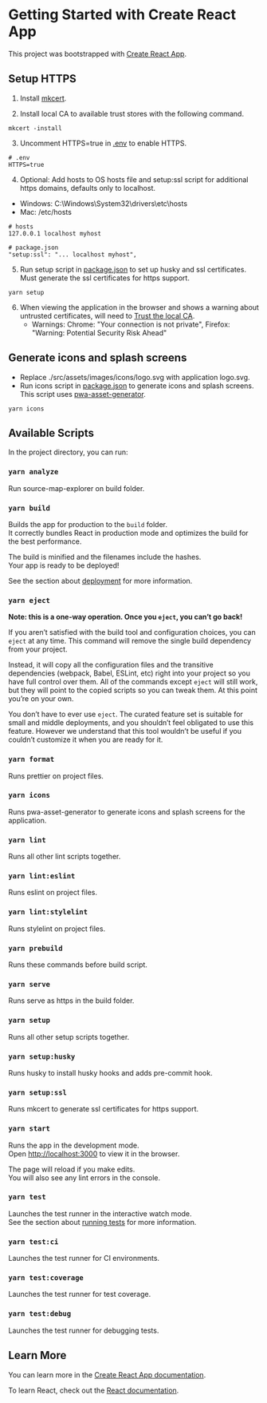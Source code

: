 # Getting Started with Create React App

This project was bootstrapped with [Create React App](https://github.com/facebook/create-react-app).

## Setup HTTPS

1. Install [mkcert](https://github.com/FiloSottile/mkcert#installation).

2. Install local CA to available trust stores with the following command.

```shell script
mkcert -install
```

3. Uncomment HTTPS=true in [.env](.env) to enable HTTPS.

```shell script
# .env
HTTPS=true
```

4.  Optional: Add hosts to OS hosts file and setup:ssl script for additional https domains, defaults only to localhost.

- Windows: C:\Windows\System32\drivers\etc\hosts
- Mac: /etc/hosts

```shell script
# hosts
127.0.0.1 localhost myhost

# package.json
"setup:ssl": "... localhost myhost",
```

5. Run setup script in [package.json](package.json) to set up husky and ssl certificates. Must generate the ssl certificates for https support.

```shell script
yarn setup
```

6. When viewing the application in the browser and shows a warning about untrusted certificates, will need to [Trust the local CA](https://gist.github.com/cecilemuller/9492b848eb8fe46d462abeb26656c4f8#trust-the-local-ca).
   - Warnings: Chrome: "Your connection is not private", Firefox: "Warning: Potential Security Risk Ahead"

## Generate icons and splash screens

- Replace ./src/assets/images/icons/logo.svg with application logo.svg.
- Run icons script in [package.json](package.json) to generate icons and splash screens. This script uses [pwa-asset-generator](https://github.com/onderceylan/pwa-asset-generator).

```shell script
yarn icons
```

## Available Scripts

In the project directory, you can run:

### `yarn analyze`

Run source-map-explorer on build folder.

### `yarn build`

Builds the app for production to the `build` folder.\
It correctly bundles React in production mode and optimizes the build for the best performance.

The build is minified and the filenames include the hashes.\
Your app is ready to be deployed!

See the section about [deployment](https://facebook.github.io/create-react-app/docs/deployment) for more information.

### `yarn eject`

**Note: this is a one-way operation. Once you `eject`, you can’t go back!**

If you aren’t satisfied with the build tool and configuration choices, you can `eject` at any time. This command will remove the single build dependency from your project.

Instead, it will copy all the configuration files and the transitive dependencies (webpack, Babel, ESLint, etc) right into your project so you have full control over them. All of the commands except `eject` will still work, but they will point to the copied scripts so you can tweak them. At this point you’re on your own.

You don’t have to ever use `eject`. The curated feature set is suitable for small and middle deployments, and you shouldn’t feel obligated to use this feature. However we understand that this tool wouldn’t be useful if you couldn’t customize it when you are ready for it.

### `yarn format`

Runs prettier on project files.

### `yarn icons`

Runs pwa-asset-generator to generate icons and splash screens for the application.

### `yarn lint`

Runs all other lint scripts together.

### `yarn lint:eslint`

Runs eslint on project files.

### `yarn lint:stylelint`

Runs stylelint on project files.

### `yarn prebuild`

Runs these commands before build script.

### `yarn serve`

Runs serve as https in the build folder.

### `yarn setup`

Runs all other setup scripts together.

### `yarn setup:husky`

Runs husky to install husky hooks and adds pre-commit hook.

### `yarn setup:ssl`

Runs mkcert to generate ssl certificates for https support.

### `yarn start`

Runs the app in the development mode.\
Open [http://localhost:3000](http://localhost:3000) to view it in the browser.

The page will reload if you make edits.\
You will also see any lint errors in the console.

### `yarn test`

Launches the test runner in the interactive watch mode.\
See the section about [running tests](https://facebook.github.io/create-react-app/docs/running-tests) for more information.

### `yarn test:ci`

Launches the test runner for CI environments.

### `yarn test:coverage`

Launches the test runner for test coverage.

### `yarn test:debug`

Launches the test runner for debugging tests.

## Learn More

You can learn more in the [Create React App documentation](https://facebook.github.io/create-react-app/docs/getting-started).

To learn React, check out the [React documentation](https://reactjs.org/).
